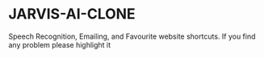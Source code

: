 # JARVIS-AI-CLONE
Speech Recognition, Emailing, and Favourite website shortcuts.
If you find any problem please highlight it
